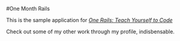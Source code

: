 #One Month Rails

This is the sample application for
[*One Rails: Teach Yourself to Code*](http://onemonthrails.com)

Check out some of my other work through my profile, indisbensable.

